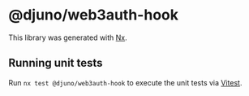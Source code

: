 # @djuno/web3auth-hook

This library was generated with [Nx](https://nx.dev).

## Running unit tests

Run `nx test @djuno/web3auth-hook` to execute the unit tests via [Vitest](https://vitest.dev/).
